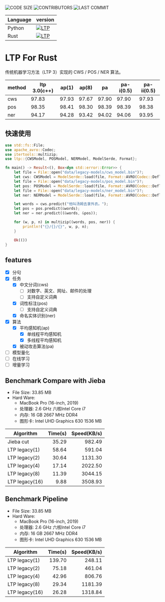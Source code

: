 ![CODE SIZE](https://img.shields.io/github/languages/code-size/HIT-SCIR/ltp)
![CONTRIBUTORS](https://img.shields.io/github/contributors/HIT-SCIR/ltp)
![LAST COMMIT](https://img.shields.io/github/last-commit/HIT-SCIR/ltp)

| Language | version                                                                                       |
| -------- | --------------------------------------------------------------------------------------------- |
| Python   | [![LTP](https://img.shields.io/pypi/v/ltp?label=LTP4%20ALPHA)](https://pypi.org/project/ltp)  |
| Rust     | [![LTP](https://img.shields.io/crates/d/ltp?label=LTP%20Alpha)](https://crates.io/crates/ltp) |

# LTP For Rust

传统机器学习方法（LTP 3）实现的 CWS / POS / NER 算法。

| method | ltp 3.0(c++) | ap(1) | ap(8) | pa    | pa-i(0.5) | pa-ii(0.5) |
| ------ | ------------ | ----- | ----- | ----- | --------- | ---------- |
| cws    | 97.83        | 97.93 | 97.67 | 97.90 | 97.90     | 97.93      |
| pos    | 98.35        | 98.41 | 98.30 | 98.39 | 98.39     | 98.38      |
| ner    | 94.17        | 94.28 | 93.42 | 94.02 | 94.06     | 93.95      |

## 快速使用

```rust
use std::fs::File;
use apache_avro::Codec;
use itertools::multizip;
use ltp::{CWSModel, POSModel, NERModel, ModelSerde, Format};

fn main() -> Result<(), Box<dyn std::error::Error>> {
    let file = File::open("data/legacy-models/cws_model.bin")?;
    let cws: CWSModel = ModelSerde::load(file, Format::AVRO(Codec::Deflate))?;
    let file = File::open("data/legacy-models/pos_model.bin")?;
    let pos: POSModel = ModelSerde::load(file, Format::AVRO(Codec::Deflate))?;
    let file = File::open("data/legacy-models/ner_model.bin")?;
    let ner: NERModel = ModelSerde::load(file, Format::AVRO(Codec::Deflate))?;

    let words = cws.predict("他叫汤姆去拿外衣。");
    let pos = pos.predict(&words);
    let ner = ner.predict((&words, &pos));

    for (w, p, n) in multizip((words, pos, ner)) {
        println!("{}/{}/{}", w, p, n);
    }

    Ok(())
}
```

## features

- [x] 分句
- [x] 任务
  - [x] 中文分词(cws)
    - [ ] 对数字、英文、网址、邮件的处理
    - [ ] 支持自定义词典
  - [x] 词性标注(pos)
    - [ ] 支持自定义词典
  - [x] 命名实体识别(ner)
- [x] 算法
  - [x] 平均感知机(ap)
    - [x] 单线程平均感知机
    - [x] 多线程平均感知机
  - [x] 被动攻击算法(pa)
- [ ] 模型量化
- [ ] 在线学习
- [ ] 增量学习

## Benchmark Compare with Jieba

- File Size: 33.85 MB
- Hard Ware:
  - MacBook Pro (16-inch, 2019)
  - 处理器: 2.6 GHz 六核Intel Core i7
  - 内存: 16 GB 2667 MHz DDR4
  - 图形卡: Intel UHD Graphics 630 1536 MB

| Algorithm      | Time(s) | Speed(KB/s) |
| -------------- | ------: | ----------: |
| Jieba cut      |   35.29 |      982.49 |
| LTP legacy(1)  |   58.64 |      591.04 |
| LTP legacy(2)  |   30.64 |     1131.30 |
| LTP legacy(4)  |   17.14 |     2022.50 |
| LTP legacy(8)  |   11.39 |     3044.15 |
| LTP legacy(16) |    9.88 |     3508.93 |

## Benchmark Pipeline

- File Size: 33.85 MB
- Hard Ware:
  - MacBook Pro (16-inch, 2019)
  - 处理器: 2.6 GHz 六核Intel Core i7
  - 内存: 16 GB 2667 MHz DDR4
  - 图形卡: Intel UHD Graphics 630 1536 MB

| Algorithm      | Time(s) | Speed(KB/s) |
| -------------- | ------: | ----------: |
| LTP legacy(1)  |  139.70 |      248.11 |
| LTP legacy(2)  |   75.18 |      461.04 |
| LTP legacy(4)  |   42.96 |      806.76 |
| LTP legacy(8)  |   29.34 |     1181.39 |
| LTP legacy(16) |   26.28 |     1318.84 |
